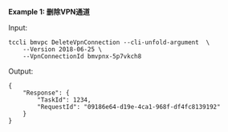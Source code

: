 **Example 1: 删除VPN通道**



Input: 

```
tccli bmvpc DeleteVpnConnection --cli-unfold-argument  \
    --Version 2018-06-25 \
    --VpnConnectionId bmvpnx-5p7vkch8
```

Output: 
```
{
    "Response": {
        "TaskId": 1234,
        "RequestId": "09186e64-d19e-4ca1-968f-df4fc8139192"
    }
}
```

